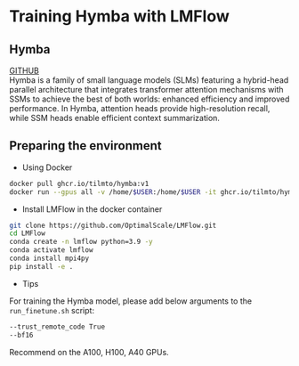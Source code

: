 # Training Hymba with LMFlow

## Hymba 
[GITHUB](https://github.com/NVlabs/hymba/tree/main)  
Hymba is a family of small language models (SLMs) featuring a hybrid-head parallel architecture that integrates transformer attention mechanisms with SSMs to achieve the best of both worlds: enhanced efficiency and improved performance. In Hymba, attention heads provide high-resolution recall, while SSM heads enable efficient context summarization.

## Preparing the environment

- Using Docker 

```bash
docker pull ghcr.io/tilmto/hymba:v1
docker run --gpus all -v /home/$USER:/home/$USER -it ghcr.io/tilmto/hymba:v1 bash
```

- Install LMFlow in the docker container

```bash
git clone https://github.com/OptimalScale/LMFlow.git
cd LMFlow
conda create -n lmflow python=3.9 -y
conda activate lmflow
conda install mpi4py
pip install -e .
```

- Tips

For training the Hymba model, please add below arguments to the `run_finetune.sh` script:

```bash
--trust_remote_code True
--bf16
```

Recommend on the A100, H100, A40 GPUs.



